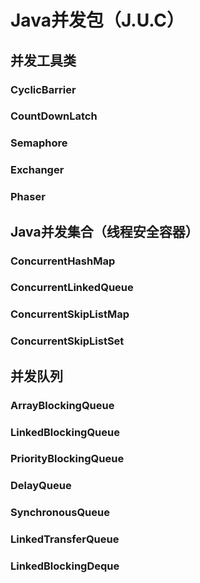 # Java并发包（J.U.C）
## 并发工具类
### CyclicBarrier
### CountDownLatch
### Semaphore
### Exchanger
### Phaser
## Java并发集合（线程安全容器）
### ConcurrentHashMap
### ConcurrentLinkedQueue
### ConcurrentSkipListMap
### ConcurrentSkipListSet
## 并发队列
### ArrayBlockingQueue
### LinkedBlockingQueue
### PriorityBlockingQueue
### DelayQueue
### SynchronousQueue
### LinkedTransferQueue
### LinkedBlockingDeque